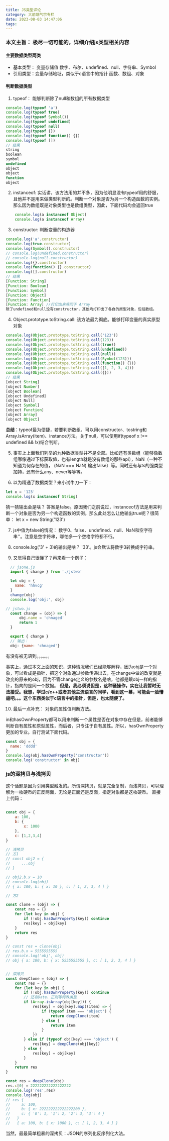 ```yaml
---
title: JS类型详论
category: 大前端气宗专栏
date: 2023-08-03 14:47:06
tags:
---
```


### 本文主旨： 极尽一切可能的，详细介绍js类型相关内容

#### 主要数据类型两类
- 基本类型： 变量存储值
数字、布尔、undefined、null、字符串、Symbol
- 引用类型：变量存储地址，类似于c语言中的指针
函数、数组、对象

#### 判断数据类型
1. typeof： 能够判断除了null和数组的所有数据类型
```javascript
console.log(typeof 'a')
console.log(typeof true)
console.log(typeof Symbol())
console.log(typeof undefined)
console.log(typeof null)
console.log(typeof {})
console.log(typeof function() {})
console.log(typeof [])
// 结果
string
boolean
symbol
undefined
object
object
function
object
```

2. instanceof: 实话讲，该方法用的并不多，因为他明显没有typeof用的舒服，且他并不是用来做类型判断的。判断一个对象是否为另一个构造函数的实例。那么因为数组既是对象类型也是数组类型，因此，下面代码均会返回true
```javascript
    console.log(a instanceof Object)
    console.log(a instanceof Array)
```

3. constructor: 判断变量的构造器
```javascript
console.log('a'.constructor)
console.log(true.constructor)
console.log(Symbol().constructor)
// console.log(undefined.constructor)
// console.log(null.constructor)
console.log({}.constructor)
console.log(function() {}.constructor)
console.log([].constructor)
// 结果
[Function: String]
[Function: Boolean]
[Function: Symbol]
[Function: Object]
[Function: Function]
[Function: Array] //打印出来等同于 Array
除了undefined和null没有constructor，其他均打印出了各自的原型对象，包括数组。
```
4. Object.prototype.toString.call: 该方法最为彻底。能够打印变量的真实原型对象
```javascript
console.log(Object.prototype.toString.call('123'))
console.log(Object.prototype.toString.call(123))
console.log(Object.prototype.toString.call(true))
console.log(Object.prototype.toString.call(undefined))
console.log(Object.prototype.toString.call(null))
console.log(Object.prototype.toString.call(Symbol(123)))
console.log(Object.prototype.toString.call(function() {}))
console.log(Object.prototype.toString.call([1, 2, 3, 4]))
console.log(Object.prototype.toString.call({}))
// 结果
[object String]
[object Number]
[object Boolean]
[object Undefined]
[object Null]
[object Symbol]
[object Function]
[object Array]
[object Object]
```
**总结**：typeof最为便捷，若要判断数组，可以用constructor、tostring和Array.isArray(item)、instance方法。关于null，可以使用if(typeof x !== undefined && !x)结合判断。

5. 事实上上面我们列举的九种数据类型并不是全部。比如还有类数组（能够像数组哪像通过下标获取值，也有length就是没有数组的那些api），NaN（一种不知道为何存在的值， (NaN === NaN) 输出false）等。同时还有与ts的强类型加持，还有什么any、never等等等。

6. 以为精通了数据类型？来小试牛刀一下：
```javascript
let x = '123'
console.log(x instanceof String)
```
猜一猜输出会是啥？
答案是false。原因我们之前说过，instanceof方法是用来判断一个对象是否为另一个构造函数的实例。那么此处怎么让他输出true呢？很简单：
let x = new String('123')

7. js中值为false的情况：
数字0、false、undefined、null、NaN和空字符串''。注意是空字符串，哪怕多一个空格字符都不行。

8. console.log('3' + 3)的输出是啥？
'33'。js会默认将数字3转换成字符串。

9. 又觉得自己很懂了？再来看一个例子：
```javascript
  // jsone.js
  import { change } from './jstwo'

  let obj = {
    name: 'hhvcg'
  }
  change(obj)
  console.log('obj:', obj)

// jstwo.js
  const change = (obj) => {
      obj.name = 'chnaged'
      return 1
  }

  export { change }
  // 输出：
  obj: {name: 'chnaged'}
```
有没有被无语到。。。。。。

事实上，通过本文上面的知识，这种情况我们已经能够解释，因为obj是一个对象，可以看成是指针，把这个对象通过参数传递出去，在change中做的改变就是改变的原来的obj，因为不管change定义的参数名是啥，他都是跟obj一样的指针，指向的是同一个数据。
**但是，我必须说但是，这种骚操作，实在让我暂时无法接受。我想，学过c/c++或者其他主流语言的同学，看到这一幕，可能会一脸懵逼吧。。。这个东西类似于c语言中的指针，但是，也太随便了。**

10. 最后一点补充： 对象的属性值判断方法。

in和hasOwnProperty都可以用来判断一个属性是否在对象中存在但是，前者能够判断自有属性和原型属性，而后者，只专注于自有属性。所以，hasOwnProperty更加的专业。自行测试下面代码。
```javascript
const obj = {
  name: 'dddd'
}
console.log(obj.hasOwnProperty('constructor'))
console.log('constructor' in obj)
```

### js的深拷贝与浅拷贝
这个话题是因为引用类型触发的。所谓深拷贝，就是完全复制，而浅拷贝，可以理解为一枚硬币的正反两面，无论是正面还是反面，指定对象都是这枚硬币。
直接上代码：
```javascript

const obj = {
    a: 100,
    b: {
        x: 1000
    },
    c: [1,2,3,4]
}

// 浅拷贝
// 方1
// const obj2 = {
//     ...obj
// }

// obj2.b.x = 10
// console.log(obj)
// { a: 100, b: { x: 10 }, c: [ 1, 2, 3, 4 ] }

// 方2

const clone = (obj) => {
    const res = {}
    for (let key in obj) {
        if (!obj.hasOwnProperty(key)) continue
        res[key] = obj[key]
    }
    return res
}

// const res = clone(obj)
// res.b.x = 5555555555
// console.log('obj', obj)
// obj { a: 100, b: { x: 5555555555 }, c: [ 1, 2, 3, 4 ] }


// 深拷贝
const deepClone = (obj) => {
    const res = {}
    for (let key in obj) {
        if (!obj.hasOwnProperty(key)) continue
        // 还有Date、正则等特殊类型
        if (Array.isArray(obj[key])) {
            res[key] = obj[key].map((item) => {
                if (typeof item === 'object') {
                    return deepClone(item)
                } else {
                    return item
                }
            })
        } else if (typeof obj[key] === 'object') {
            res[key] = deepClone(obj[key])
        } else {
            res[key] = obj[key]
        }
    }
    return res
}

const res = deepClone(obj)
res.c[0] = 222222222222222222
console.log('res',res)
console.log(obj)
// res {
//     a: 100,
//     b: { x: 222222222222222200 },
//     c: { '0': 1, '1': 2, '2': 3, '3': 4 }
//   }
//   { a: 100, b: { x: 1000 }, c: [ 1, 2, 3, 4 ] }
```


当然，最最简单粗暴的深拷贝：JSON的序列化反序列化大法。